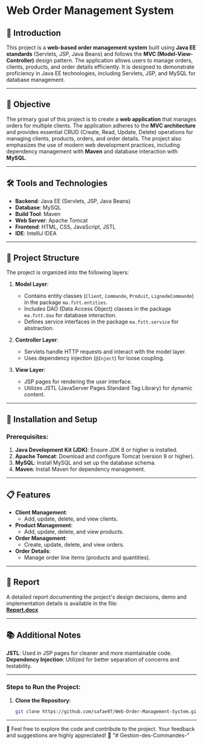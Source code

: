 # Web Order Management System

## 📝 Introduction

This project is a **web-based order management system** built using **Java EE standards** (Servlets, JSP, Java Beans) and follows the **MVC (Model-View-Controller)** design pattern. The application allows users to manage orders, clients, products, and order details efficiently. It is designed to demonstrate proficiency in Java EE technologies, including Servlets, JSP, and MySQL for database management.

---

## 🎯 Objective

The primary goal of this project is to create a **web application** that manages orders for multiple clients. The application adheres to the **MVC architecture** and provides essential CRUD (Create, Read, Update, Delete) operations for managing clients, products, orders, and order details. The project also emphasizes the use of modern web development practices, including dependency management with **Maven** and database interaction with **MySQL**.

---

## 🛠️ Tools and Technologies

- **Backend**: Java EE (Servlets, JSP, Java Beans)
- **Database**: MySQL
- **Build Tool**: Maven
- **Web Server**: Apache Tomcat
- **Frontend**: HTML, CSS, JavaScript, JSTL
- **IDE**: IntelliJ IDEA

---

## 📂 Project Structure

The project is organized into the following layers:

1. **Model Layer**:
   - Contains entity classes (`Client`, `Commande`, `Produit`, `LignedeCommande`) in the package `ma.fstt.entities`.
   - Includes DAO (Data Access Object) classes in the package `ma.fstt.dao` for database interaction.
   - Defines service interfaces in the package `ma.fstt.service` for abstraction.

2. **Controller Layer**:
   - Servlets handle HTTP requests and interact with the model layer.
   - Uses dependency injection (`@Inject`) for loose coupling.

3. **View Layer**:
   - JSP pages for rendering the user interface.
   - Utilizes JSTL (JavaServer Pages Standard Tag Library) for dynamic content.

---

## 🚀 Installation and Setup

### Prerequisites:
1. **Java Development Kit (JDK)**: Ensure JDK 8 or higher is installed.
2. **Apache Tomcat**: Download and configure Tomcat (version 9 or higher).
3. **MySQL**: Install MySQL and set up the database schema.
4. **Maven**: Install Maven for dependency management.

---

## 📋 Features

- **Client Management**:
  - Add, update, delete, and view clients.
- **Product Management**:
  - Add, update, delete, and view products.
- **Order Management**:
  - Create, update, delete, and view orders.
- **Order Details**:
  - Manage order line items (products and quantities).

---

## 📄 Report

A detailed report documenting the project's design decisions, demo and implementation details is available in the file:  
[**Report.docx**](./LAB1_Report.docx)

---

## 📚 Additional Notes
**JSTL**: Used in JSP pages for cleaner and more maintainable code.
**Dependency Injection**: Utilized for better separation of concerns and testability.


---

### Steps to Run the Project:
1. **Clone the Repository**:
   ```bash
   git clone https://github.com/safae97/Web-Order-Management-System.git

---

🚀 Feel free to explore the code and contribute to the project. Your feedback and suggestions are highly appreciated! 🚀
"# Gestion-des-Commandes-" 
